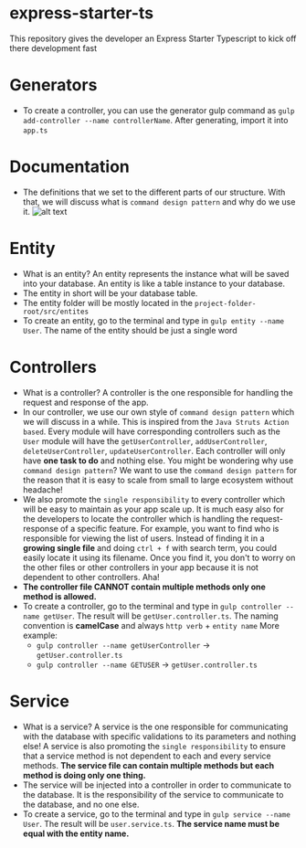 # express-starter-ts
This repository gives the developer an Express Starter Typescript to kick off there development fast


# Generators
  - To create a controller, you can use the generator gulp command as `gulp add-controller --name controllerName`. After generating, import it into `app.ts`


# Documentation
  - The definitions that we set to the different parts of our structure. With that, we will discuss what is `command design pattern` and why do we use it.
  ![alt text](https://drive.google.com/open?id=1O6KJnSckYZFdvrna7CMzx-UfsY2ikZ28)

# Entity
  - What is an entity? An entity represents the instance what will be saved into your database. An entity is like a table instance to your database.
  - The entity in short will be your database table.
  - The entity folder will be mostly located in the `project-folder-root/src/entites`
  - To create an entity, go to the terminal and type in `gulp entity --name User`. The name of the entity should be just a single word 

# Controllers
  - What is a controller? A controller is the one responsible for handling the request and response of the app.
  - In our controller, we use our own style of `command design pattern` which we will discuss in a while. This is inspired from the `Java Struts Action based`. Every module will have corresponding controllers such as the `User` module will have the `getUserController`, `addUserController`, `deleteUserController`, `updateUserController`. Each controller will only have **one task to do** and nothing else. You might be wondering why use `command design pattern`? We want to use the `command design pattern` for the reason that it is easy to scale from small to large ecosystem without headache!
  - We also promote the `single responsibility` to every controller which will be easy to maintain as your app scale up. It is much easy also for the developers to locate the controller which is handling the request-response of a specific feature. For example, you want to find who is responsible for viewing the list of users. Instead of finding it in a **growing single file** and doing `ctrl + f` with search term, you could easily locate it using its filename. Once you find it, you don't to worry on the other files or other controllers in your app because it is not dependent to other controllers. Aha! 
  - **The controller file CANNOT contain multiple methods only one method is allowed.**
  - To create a controller, go to the terminal and type in `gulp controller --name getUser`. The result will be `getUser.controller.ts`. The naming convention is **camelCase** and always `http verb` + `entity name`
  More example: 
    - `gulp controller --name getUserController` -> `getUser.controller.ts`
    - `gulp controller --name GETUSER` -> `getUser.controller.ts`

# Service
  - What is a service? A service is the one responsible for communicating with the database with specific validations to its parameters and nothing else! A service is also promoting the `single responsibility` to ensure that a service method is not dependent to each and every service methods. **The service file can contain multiple methods but each method is doing only one thing.**
  - The service will be injected into a controller in order to communicate to the database. It is the responsibility of the service to communicate to the database, and no one else.
  - To create a service, go to the terminal and type in `gulp service --name User`. The result will be `user.service.ts`. **The service name must be equal with the entity name.**